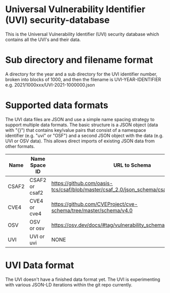 # Universal Vulnerability Identifier (UVI) security-database

This is the  Universal Vulnerability Identifier (UVI) security database which contains all the UVI's and their data.

# Sub directory and filename format

A directory for the year and a sub directory for the UVI identifier number, broken into blocks of 1000, and then the filename is UVI-YEAR-IDENTIFIER e.g. 2021/1000xxx/UVI-2021-1000000.json

# Supported data formats

The UVI data files are JSON and use a simple name spacing strategy to support multiple data formats. The basic structure is a JSON object (data with "{}") that contains key/value pairs that consist of a namespace identifier (e.g. "uvi" or "OSF") and a second JSON object with the data (e.g. UVI or OSV data). This allows direct imports of existing JSON data from other formats.


| Name | Name Space ID | URL to Schema |
| ---- |---------------| --------------|
| CSAF2 | CSAF2 or csaf2 | https://github.com/oasis-tcs/csaf/blob/master/csaf_2.0/json_schema/csaf_json_schema.json |
| CVE4 | CVE4 or cve4 | https://github.com/CVEProject/cve-schema/tree/master/schema/v4.0 |
| OSV | OSV or osv | https://osv.dev/docs/#tag/vulnerability_schema |
| UVI | UVI or uvi | NONE |

# UVI Data format

The UVI doesn't have a finished data format yet. The UVI is experimenting with various JSON-LD iterations within the git repo currently.
